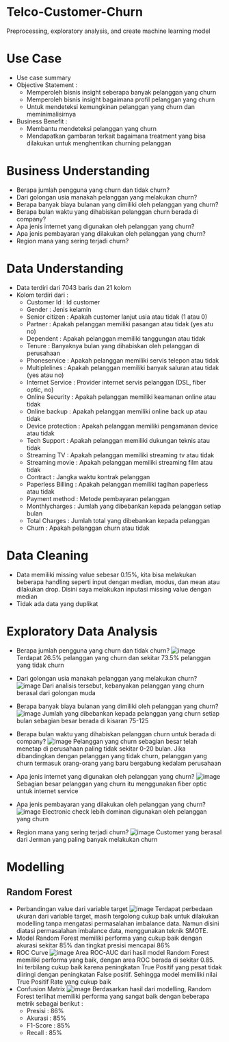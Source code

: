 # Telco-Customer-Churn
Preprocessing, exploratory analysis, and create machine learning model


# Use Case

- Use case summary
- Objective Statement :
  * Memperoleh bisnis insight seberapa banyak pelanggan yang churn
  * Memperoleh bisnis insight bagaimana profil pelanggan yang churn
  * Untuk mendeteksi kemungkinan pelanggan yang churn dan meminimalisirnya
- Business Benefit :
  * Membantu mendeteksi pelanggan yang churn
  * Mendapatkan gambaran terkait bagaimana treatment yang bisa dilakukan untuk menghentikan churning pelanggan


# Business Understanding

- Berapa jumlah pengguna yang churn dan tidak churn?
- Dari golongan usia manakah pelanggan yang melakukan churn?
- Berapa banyak biaya bulanan yang dimiliki oleh pelanggan yang churn?
- Berapa bulan waktu yang dihabiskan pelanggan churn berada di company?
- Apa jenis internet yang digunakan oleh pelanggan yang churn?
- Apa jenis pembayaran yang dilakukan oleh pelanggan yang churn?
- Region mana yang sering terjadi churn?


# Data Understanding

- Data terdiri dari 7043 baris dan 21 kolom
- Kolom terdiri dari :
  * Customer Id : Id customer
  * Gender : Jenis kelamin
  * Senior citizen : Apakah customer lanjut usia atau tidak (1 atau 0)
  * Partner : Apakah pelanggan memiliki pasangan atau tidak (yes atu no)
  * Dependent : Apakah pelanggan memiliki tanggungan atau tidak
  * Tenure : Banyaknya bulan yang dihabiskan oleh pelanggan di perusahaan
  * Phoneservice : Apakah pelanggan memiliki servis telepon atau tidak
  * Multiplelines : Apakah pelanggan memiliki banyak saluran atau tidak (yes atau no)
  * Internet Service : Provider internet servis pelanggan (DSL, fiber optic, no)
  * Online Security : Apakah pelanggan memiliki keamanan online atau tidak
  * Online backup : Apakah pelanggan memiliki online back up atau tidak
  * Device protection : Apakah pelanggan memiliki pengamanan device atau tidak
  * Tech Support : Apakah pelanggan memiliki dukungan teknis atau tidak
  * Streaming TV : Apakah pelanggan memiliki streaming tv atau tidak
  * Streaming movie : Apakah pelanggan memiliki streaming film atau tidak
  * Contract : Jangka waktu kontrak pelanggan
  * Paperless Billing : Apakah pelanggan memiliki tagihan paperless atau tidak
  * Payment method : Metode pembayaran pelanggan
  * Monthlycharges : Jumlah yang dibebankan kepada pelanggan setiap bulan
  * Total Charges : Jumlah total yang dibebankan kepada pelanggan
  * Churn : Apakah pelanggan churn atau tidak


# Data Cleaning

- Data memiliki missing value sebesar 0.15%, kita bisa melakukan beberapa handling seperti input dengan median, modus, dan mean atau dilakukan drop. Disini saya melakukan inputasi missing value dengan median
- Tidak ada data yang duplikat


# Exploratory Data Analysis

- Berapa jumlah pengguna yang churn dan tidak churn?
![image](https://user-images.githubusercontent.com/97740444/162632901-a16717e0-d700-4b55-b357-f425dca08fdd.png)
Terdapat 26.5% pelanggan yang churn dan sekitar 73.5% pelanggan yang tidak churn

- Dari golongan usia manakah pelanggan yang melakukan churn?
![image](https://user-images.githubusercontent.com/97740444/162632921-d7847a10-420b-437f-bd56-16e7d41c6091.png)
Dari analisis tersebut, kebanyakan pelanggan yang churn berasal dari golongan muda

- Berapa banyak biaya bulanan yang dimiliki oleh pelanggan yang churn?
![image](https://user-images.githubusercontent.com/97740444/162632939-1bd018d6-cdb6-4afe-b3f8-80f1c5b9fc24.png)
Jumlah yang dibebankan kepada pelanggan yang churn setiap bulan sebagian besar berada di kisaran 75-125

- Berapa bulan waktu yang dihabiskan pelanggan churn untuk berada di company?
![image](https://user-images.githubusercontent.com/97740444/162632965-f2ff53b8-d010-4872-ad52-0df3374958db.png)
Pelanggan yang churn sebagian besar telah menetap di perusahaan paling tidak sekitar 0-20 bulan. Jika dibandingkan dengan pelanggan yang tidak churn, pelanggan yang churn termasuk orang-orang yang baru bergabung kedalam perusahaan

- Apa jenis internet yang digunakan oleh pelanggan yang churn?
![image](https://user-images.githubusercontent.com/97740444/162632986-0f420136-b00e-4dfc-af9c-d0a836e6d95a.png)
Sebagian besar pelanggan yang churn itu menggunakan fiber optic untuk internet service

- Apa jenis pembayaran yang dilakukan oleh pelanggan yang churn?
![image](https://user-images.githubusercontent.com/97740444/162633009-ad6d937d-882a-4c0d-b12e-035e42fd7cc4.png)
Electronic check lebih dominan digunakan oleh pelanggan yang churn

- Region mana yang sering terjadi churn?
![image](https://user-images.githubusercontent.com/97740444/162633033-eb76adf8-536e-4c64-b469-5e3401c3fe21.png)
Customer yang berasal dari Jerman yang paling banyak melakukan churn

# Modelling
## Random Forest
- Perbandingan value dari variable target
![image](https://github.com/ikrarmuhamad/Telco-Customer-Churn/assets/97740444/8de533a9-8824-4b7e-a77c-37445396584d)
 Terdapat perbedaan ukuran dari variable target, masih tergolong cukup baik untuk dilakukan modelling tanpa mengatasi permasalahan imbalance data. Namun disini diatasi permasalahan imbalance data, menggunakan teknik SMOTE.
- Model Random Forest memiliki performa yang cukup baik dengan akurasi sekitar 85% dan tingkat presisi mencapai 86%
- ROC Curve
![image](https://github.com/ikrarmuhamad/Telco-Customer-Churn/assets/97740444/dc05f89a-a78f-4373-9cb5-c2d5176b672b)
  Area ROC-AUC dari hasil model Random Forest memiliki performa yang baik, dengan area ROC berada di sekitar 0.85. Ini terbilang cukup baik karena peningkatan True Positif yang pesat tidak diiringi dengan peningkatan False positif. Sehingga model memiliki nilai True Positif Rate yang cukup baik
- Confusion Matrix
![image](https://github.com/ikrarmuhamad/Telco-Customer-Churn/assets/97740444/382e31e0-a1cb-4c61-b646-f538efadc69f)
  Berdasarkan hasil dari modelling, Random Forest terlihat memiliki performa yang sangat baik dengan beberapa metrik sebagai berikut :
   * Presisi : 86%
   * Akurasi : 85%
   * F1-Score : 85%
   * Recall : 85%

